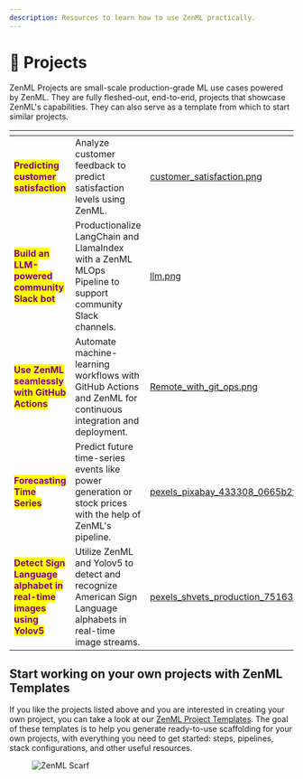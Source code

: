 ```yaml
---
description: Resources to learn how to use ZenML practically.
---
```


# 🧩 Projects

ZenML Projects are small-scale production-grade ML use cases powered by ZenML. They are fully fleshed-out, end-to-end, projects that showcase ZenML's capabilities. They can also serve as a template from which to start similar projects.

<table data-column-title-hidden data-view="cards">
<thead>
  <tr>
    <th></th>
    <th></th>
    <th data-hidden data-card-cover data-type="files"></th>
    <th data-hidden data-card-target data-type="content-ref"></th>
  </tr>
</thead>
<tbody>
  <tr>
    <td><mark style="color:purple;"><strong>Predicting customer satisfaction</strong></mark></td>
    <td>Analyze customer feedback to predict satisfaction levels using ZenML.</td>
    <td><a href="../.gitbook/assets/customer_satisfaction.jpg">customer_satisfaction.png</a></td>
    <td><a href="https://github.com/zenml-io/zenml-projects/tree/main/customer-satisfaction">https://github.com/zenml-io/zenml-projects/tree/main/customer-satisfaction</a></td>
  </tr>
  <tr>
    <td><mark style="color:purple;"><strong>Build an LLM-powered community Slack bot</strong></mark></td>
    <td>Productionalize LangChain and LlamaIndex with a ZenML MLOps Pipeline to support community Slack channels.</td>
    <td><a href="../.gitbook/assets/llm.png">llm.png</a></td>
    <td><a href="https://github.com/zenml-io/zenml-projects/tree/main/langchain-llamaindex-slackbot">https://github.com/zenml-io/zenml-projects/tree/main/langchain-llamaindex-slackbot</a></td>
  </tr>
  <tr>
    <td><mark style="color:purple;"><strong>Use ZenML seamlessly with GitHub Actions</strong></mark></td>
    <td>Automate machine-learning workflows with GitHub Actions and ZenML for continuous integration and deployment.</td>
    <td><a href="../.gitbook/assets/Remote_with_git_ops.png">Remote_with_git_ops.png</a></td>
    <td><a href="https://github.com/zenml-io/zenml-gitflow">https://github.com/zenml-io/zenml-gitflow</a></td>
  </tr>
  <tr>
    <td><mark style="color:purple;"><strong>Forecasting Time Series</strong></mark></td>
    <td>Predict future time-series events like power generation or stock prices with the help of ZenML's pipeline.</td>
    <td><a href="../.gitbook/assets/pexels_pixabay_433308_0665b2fb5b.webp">pexels_pixabay_433308_0665b2fb5b.webp</a></td>
    <td><a href="https://github.com/zenml-io/zenml-projects/tree/main/time-series-forecast">https://github.com/zenml-io/zenml-projects/tree/main/time-series-forecast</a></td>
  </tr>
  <tr>
    <td><mark style="color:purple;"><strong>Detect Sign Language alphabet in real-time images using Yolov5</strong></mark></td>
    <td>Utilize ZenML and Yolov5 to detect and recognize American Sign Language alphabets in real-time image streams.</td>
    <td><a href="../.gitbook/assets/pexels_shvets_production_7516363_8bec88f86d.webp">pexels_shvets_production_7516363_8bec88f86d.webp</a></td>
    <td><a href="https://github.com/zenml-io/zenml-projects/tree/main/sign-language-detection-yolov5">https://github.com/zenml-io/zenml-projects/tree/main/sign-language-detection-yolov5</a></td>
  </tr>
</tbody>
</table>

## Start working on your own projects with ZenML Templates

If you like the projects listed above and you are interested in creating your own project, you can take a look at our [ZenML Project Templates](https://github.com/zenml-io/zenml-project-templates). The goal of these templates is to help you generate ready-to-use scaffolding for your own projects, with everything you need to get started: steps, pipelines, stack configurations, and other useful resources.

<!-- For scarf -->
<figure><img alt="ZenML Scarf" referrerpolicy="no-referrer-when-downgrade" src="https://static.scarf.sh/a.png?x-pxid=f0b4f458-0a54-4fcd-aa95-d5ee424815bc" /></figure>
